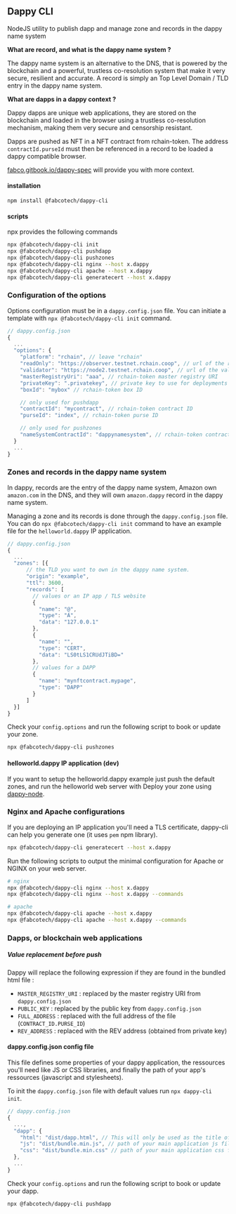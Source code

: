 ## Dappy CLI

NodeJS utility to publish dapp and manage zone and records in the dappy name system

**What are record, and what is the dappy name system ?**

The dappy name system is an alternative to the DNS, that is powered by the blockchain and a powerful, trustless co-resolution system that make it very secure, resilient and accurate. A record is simply an Top Level Domain / TLD entry in the dappy name system.

**What are dapps in a dappy context ?**

Dappy dapps are unique web applications, they are stored on the blockchain and loaded in the browser using a trustless co-resolution mechanism, making them very secure and censorship resistant.

Dapps are pushed as NFT in a NFT contract from rchain-token. The address `contractId.purseId` must then be referenced in a record to be loaded a dappy compatible browser.

[fabco.gitbook.io/dappy-spec](https://fabco.gitbook.io/dappy-spec/) will provide you with more context.

#### installation

```
npm install @fabcotech/dappy-cli
```

#### scripts

npx provides the following commands

```sh
npx @fabcotech/dappy-cli init
npx @fabcotech/dappy-cli pushdapp
npx @fabcotech/dappy-cli pushzones
npx @fabcotech/dappy-cli nginx --host x.dappy
npx @fabcotech/dappy-cli apache --host x.dappy
npx @fabcotech/dappy-cli generatecert --host x.dappy
```

### Configuration of the options

Options configuration must be in a `dappy.config.json` file. You can initiate a template with `npx @fabcotech/dappy-cli init` command.

```javascript
// dappy.config.json
{
  ...
  "options": {
    "platform": "rchain", // leave "rchain"
    "readOnly": "https://observer.testnet.rchain.coop", // url of the read-only node
    "validator": "https://node2.testnet.rchain.coop", // url of the validator node
    "masterRegistryUri": "aaa", // rchain-token master registry URI
    "privateKey": ".privatekey", // private key to use for deployments OR path to a text file
    "boxId": "mybox" // rchain-token box ID

    // only used for pushdapp
    "contractId": "mycontract", // rchain-token contract ID
    "purseId": "index", // rchain-token purse ID

    // only used for pushzones
    "nameSystemContractId": "dappynamesystem", // rchain-token contract ID of the name system NFT contract²
  }
  ...
}
```

### Zones and records in the dappy name system

In dappy, records are the entry of the dappy name system, Amazon own `amazon.com` in the DNS, and they will own `amazon.dappy` record in the dappy name system.

Managing a zone and its records is done through the `dappy.config.json` file. You can do `npx @fabcotech/dappy-cli init` command to have an example file for the `helloworld.dappy` IP application.

```javascript
// dappy.config.json
{
  ...
  "zones": [{
      // the TLD you want to own in the dappy name system.
      "origin": "example",
      "ttl": 3600,
      "records": [
        // values or an IP app / TLS website
        {
          "name": "@",
          "type": "A",
          "data": "127.0.0.1"
        },
        {
          "name": "",
          "type": "CERT",
          "data": "LS0tLS1CRUdJTiBD="
        },
        // values for a DAPP
        {
          "name": "mynftcontract.mypage",
          "type": "DAPP"
        }
      ]
  }]
}
```

Check your `config.options` and run the following script to book or update your zone.

```sh
npx @fabcotech/dappy-cli pushzones
```

#### helloworld.dappy IP application (dev)

If you want to setup the helloworld.dappy example just push the default zones, and run the helloworld web server with Deploy your zone using [dappy-node](https://github.com/fabcotech/dappy-node).

### Nginx and Apache configurations

If you are deploying an IP application you'll need a TLS certificate, dappy-cli can help you generate one (it uses `pem` npm library).

```sh
npx @fabcotech/dappy-cli generatecert --host x.dappy
```

Run the following scripts to output the minimal configuration for Apache or NGINX on your web server.

```sh
# nginx
npx @fabcotech/dappy-cli nginx --host x.dappy
npx @fabcotech/dappy-cli nginx --host x.dappy --commands

# apache
npx @fabcotech/dappy-cli apache --host x.dappy
npx @fabcotech/dappy-cli apache --host x.dappy --commands
```

### Dapps, or blockchain web applications

##### Value replacement before push

Dappy will replace the following expression if they are found in the bundled html file :

- `MASTER_REGISTRY_URI` : replaced by the master registry URI from `dappy.config.json`
- `PUBLIC_KEY` : replaced by the public key from `dappy.config.json`
- `FULL_ADDRESS` : replaced with the full address of the file (`CONTRACT_ID.PURSE_ID`)
- `REV_ADDRESS` : replaced with the REV address (obtained from private key)

#### dappy.config.json config file

This file defines some properties of your dappy application, the ressources you'll need like JS or CSS libraries, and finally the path of your app's ressources (javascript and stylesheets).

To init the `dappy.config.json` file with default values run `npx dappy-cli init`.

```javascript
// dappy.config.json
{
  ...,
  "dapp": {
    "html": "dist/dapp.html", // This will only be used as the title of the .dpy file
    "js": "dist/bundle.min.js", // path of your main application js file
    "css": "dist/bundle.min.css" // path of your main application css file
  },
  ...
}
```

Check your `config.options` and run the following script to book or update your dapp.

```sh
npx @fabcotech/dappy-cli pushdapp
```